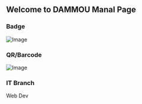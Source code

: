 ## Welcome to DAMMOU Manal Page


### Badge
![Image](badges/dammoumanal.png)

### QR/Barcode
![Image](qr/qr_dammoumanal.png)
### IT Branch
Web Dev

